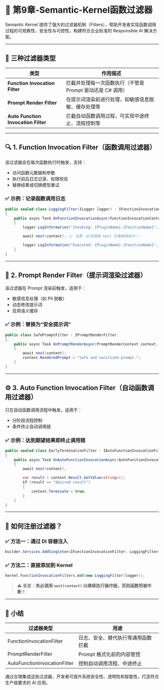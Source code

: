 # 🧰 第9章-Semantic-Kernel函数过滤器

Semantic Kernel 提供了强大的过滤器机制（Filters），帮助开发者实现函数调用过程的可观察性、安全性与可控性，构建符合企业标准的 Responsible AI 解决方案。

---

## 🧱 三种过滤器类型

| 类型                         | 作用描述 |
|----------------------------|---------|
| **Function Invocation Filter** | 拦截并处理每一次函数执行（不管是 Prompt 驱动还是 C# 调用） |
| **Prompt Render Filter**      | 在提示词渲染前进行处理，如敏感信息脱敏、缓存处理等 |
| **Auto Function Invocation Filter** | 拦截自动函数调用过程，可实现中途终止、流程控制等 |

---

## 🔍 1. Function Invocation Filter（函数调用过滤器）

该过滤器会在每次函数执行时触发，支持：

- 访问函数元数据和参数
- 执行前后日志记录、权限校验
- 替换结果或切换模型重试

### ✅ 示例：记录函数调用日志

```csharp
public sealed class LoggingFilter(ILogger logger) : IFunctionInvocationFilter
{
    public async Task OnFunctionInvocationAsync(FunctionInvocationContext context, Func<FunctionInvocationContext, Task> next)
    {
        logger.LogInformation("Invoking: {PluginName}.{FunctionName}", context.Function.PluginName, context.Function.Name);

        await next(context); // 注意：必须调用 next 才能继续执行！

        logger.LogInformation("Executed: {PluginName}.{FunctionName}", context.Function.PluginName, context.Function.Name);
    }
}
```

---

## 🧾 2. Prompt Render Filter（提示词渲染过滤器）

该过滤器在 Prompt 渲染前触发，适用于：

- 敏感信息处理（如 PII 脱敏）
- 动态修改提示词
- 启用语义缓存

### ✅ 示例：替换为“安全提示词”

```csharp
public class SafePromptFilter : IPromptRenderFilter
{
    public async Task OnPromptRenderAsync(PromptRenderContext context, Func<PromptRenderContext, Task> next)
    {
        await next(context);
        context.RenderedPrompt = "Safe and sanitized prompt.";
    }
}
```

---

## ⚙️ 3. Auto Function Invocation Filter（自动函数调用过滤器）

只在自动函数调用流程中触发，适用于：

- 分阶段流程控制
- 条件终止自动调用链

### ✅ 示例：达到期望结果即终止调用链

```csharp
public sealed class EarlyTerminationFilter : IAutoFunctionInvocationFilter
{
    public async Task OnAutoFunctionInvocationAsync(AutoFunctionInvocationContext context, Func<AutoFunctionInvocationContext, Task> next)
    {
        await next(context);

        var result = context.Result.GetValue<string>();
        if (result == "desired result")
        {
            context.Terminate = true;
        }
    }
}
```

---

## 🧩 如何注册过滤器？

### ✅ 方法一：通过 DI 容器注入

```csharp
builder.Services.AddSingleton<IFunctionInvocationFilter, LoggingFilter>();
```

### ✅ 方法二：直接添加到 Kernel

```csharp
kernel.FunctionInvocationFilters.Add(new LoggingFilter(logger));
```

> ⚠️ 重要：**务必调用 `next(context)` 以继续执行操作链，否则函数将被中断！**

---

## 🎯 小结

| 过滤器类型 | 用途 |
|------------|------|
| FunctionInvocationFilter | 日志、安全、替代执行等通用函数拦截 |
| PromptRenderFilter | Prompt 格式化前的内容管控 |
| AutoFunctionInvocationFilter | 控制自动调用流程、中途终止 |

通过合理集成这些过滤器，开发者可提升系统安全性、透明性和智能性，打造符合生产级要求的 AI 应用。
